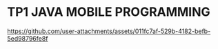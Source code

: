 # TP1 JAVA MOBILE PROGRAMMING 


https://github.com/user-attachments/assets/011fc7af-529b-4182-befb-5ed98796fe8f

